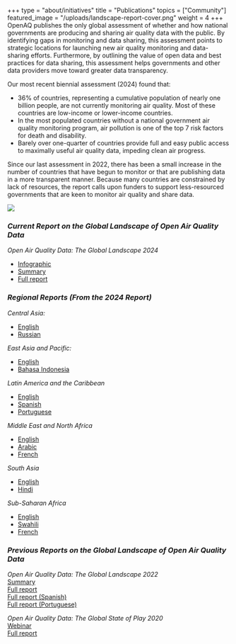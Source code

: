 +++
type = "about/initiatives"
title = "Publications"
topics = ["Community"]
featured_image = "/uploads/landscape-report-cover.png"
weight = 4
+++
OpenAQ publishes the only global assessment of whether and how national governments are producing and sharing air quality data with the public. By identifying gaps in monitoring and data sharing, this assessment points to strategic locations for launching new air quality monitoring and data-sharing efforts. Furthermore, by outlining the value of open data and best practices for data sharing, this assessment helps governments and other data providers move toward greater data transparency.

Our most recent biennial assessment (2024) found that:

* 36% of countries, representing a cumulative population of nearly one billion people, are not currently monitoring air quality. Most of these countries are low-income or lower-income countries.
* In the most populated countries without a national government air quality monitoring program, air pollution is one of the top 7 risk factors for death and disability.
* Barely over one-quarter of countries provide full and easy public access to maximally useful air quality data, impeding clean air progress.

Since our last assessment in 2022, there has been a small increase in the number of countries that have begun to monitor or that are publishing data in a more transparent manner. Because many countries are constrained by lack of resources, the report calls upon funders to support less-resourced governments that are keen to monitor air quality and share data.

![](/uploads/landscape-report-cover.png)

### *Current Report on the Global Landscape of Open Air Quality Data*

*Open Air Quality Data: The Global Landscape 2024*

* [Infographic](https://documents.openaq.org/reports/Infographic-Open+Air+Quality+Data-The+Global+Landscape+2024.pdf)[](https://documents.openaq.org/reports/Infographic-Open+Air+Quality+Data-The+Global+Landscape+2024.pdf)
* [Summary](https://documents.openaq.org/reports/Executive+Summary-Open+Air+Quality+Data-The+Global+Landscape+2024.pdf)
* [Full report](https://documents.openaq.org/reports/Open+Air+Quality+Data-The+Global+Landscape+2024.pdf)

### *Regional Reports (From the 2024 Report)*

*Central Asia:* 

* [English](https://documents.openaq.org/reports/OpenAQ+Data+Landscape+2024+Central+Asia_EN.pdf)
* [Russian](https://documents.openaq.org/reports/OpenAQ+Data+Landscape+2024+Central+Asia_RU.pdf)[](<>)

*East Asia and Pacific:* 

* [English](https://documents.openaq.org/reports/OpenAQ+Data+Landscape+2024+East+Asia+and+Pacific_EN.pdf)
* [Bahasa Indonesia](https://documents.openaq.org/reports/OpenAQ+Data+Landscape+2024+East+Asia+and+Pacific_ID.pdf)

*Latin America and the Caribbean*

* [English](https://documents.openaq.org/reports/OpenAQ+Data+Landscape+2024+LatAm_EN.pdf)
* [Spanish](https://documents.openaq.org/reports/OpenAQ+Data+Landscape+2024+LatAm_ES.pdf)
* [Portuguese](https://documents.openaq.org/reports/OpenAQ+Data+Landscape+2024+LatAm_PT.pdf)

*Middle East and North Africa*

* [English](documents.openaq.org/reports/OpenAQ+Data+Landscape+2024+MENA_EN.pdf)
* [Arabic](https://documents.openaq.org/reports/OpenAQ+Data+Landscape+2024+MENA_AR.pdf)
* [French](https://documents.openaq.org/reports/OpenAQ+Data+Landscape+2024+MENA_FR.pdf)

*South Asia*

* [English](https://documents.openaq.org/reports/OpenAQ+Data+Landscape+2024+South+Asia_EN.pdf)
* [Hindi](https://documents.openaq.org/reports/OpenAQ+Data+Landscape+2024+South+Asia_HI.pdf)

*Sub-Saharan Africa*

* [English](https://documents.openaq.org/reports/OpenAQ+Data+Landscape+2024+Sub-Saharan+Africa_EN.pdf)
* [Swahili](https://documents.openaq.org/reports/OpenAQ+Data+Landscape+2024+Sub-Saharan+Africa_SW.pdf)
* [French](https://documents.openaq.org/reports/OpenAQ+Data+Landscape+2024+Sub-Saharan+Africa_FR.pdf)[](https://documents.openaq.org/reports/OpenAQ+Data+Landscape+2024+Sub-Saharan+Africa_FR.pdf)[](https://documents.openaq.org/reports/OpenAQ+Data+Landscape+2024+Sub-Saharan+Africa_FR.pdf)

### *Previous Reports on the Global Landscape of Open Air Quality Data*

*Open Air Quality Data: The Global Landscape 2022*\
[Summary](https://bit.ly/3uOSZXu)\
[Full report](https://documents.openaq.org/reports/Open+Air+Quality+Data+Global+Landscape+2022.pdf)\
[Full report (Spanish)](https://documents.openaq.org/reports/Open+Air+Quality+Data+x+The+Global+Landscape+SPA.pdf)\
[Full report (Portuguese)](https://documents.openaq.org/reports/Open+Air+Quality+Data+x+The+Global+Landscape+PT.pdf)  

*Open Air Quality Data: The Global State of Play 2020*\
[Webinar](https://www.youtube.com/watch?v=sHg2TafhxsI&t=59s)\
[Full report](https://documents.openaq.org/reports/Open+Air+Quality+Data+Global+State+of+Play+2020.pdf)
